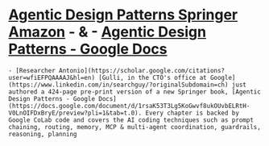 # [Agentic Design Patterns Springer Amazon](https://www.amazon.com/Agentic-Design-Patterns-Hands-Intelligent/dp/3032014018/) - & - [Agentic Design Patterns - Google Docs](https://docs.google.com/document/d/1rsaK53T3Lg5KoGwvf8ukOUvbELRtH-V0LnOIFDxBryE/preview?pli=1&tab=t.0)
	- [‪Researcher Antonio‬‬](https://scholar.google.com/citations?user=wfiEFPQAAAAJ&hl=en) [Gulli, in the CTO's office at Google](https://www.linkedin.com/in/searchguy/?originalSubdomain=ch) just authored a 424-page pre-print version of a new Springer book, [Agentic Design Patterns - Google Docs](https://docs.google.com/document/d/1rsaK53T3Lg5KoGwvf8ukOUvbELRtH-V0LnOIFDxBryE/preview?pli=1&tab=t.0). Every chapter is backed by Google CoLab code and covers the AI coding techniques such as prompt chaining, routing, memory, MCP & multi-agent coordination, guardrails, reasoning, planning